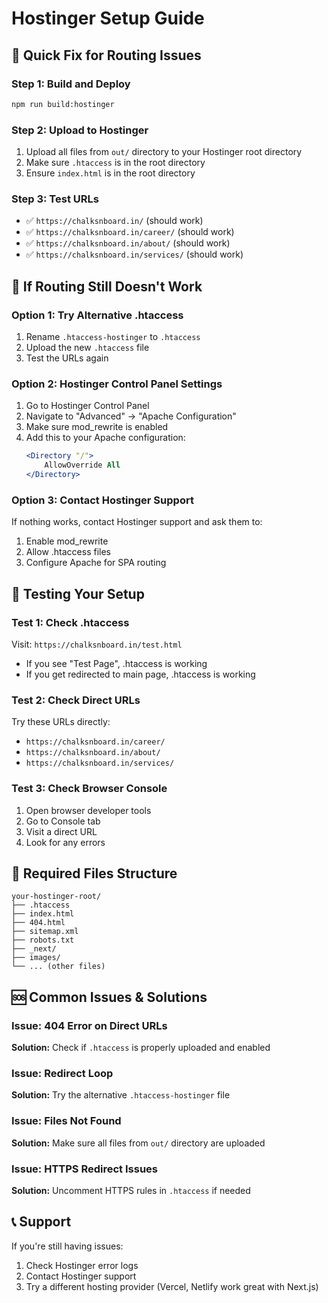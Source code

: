 # Hostinger Setup Guide

## 🚀 Quick Fix for Routing Issues

### Step 1: Build and Deploy
```bash
npm run build:hostinger
```

### Step 2: Upload to Hostinger
1. Upload all files from `out/` directory to your Hostinger root directory
2. Make sure `.htaccess` is in the root directory
3. Ensure `index.html` is in the root directory

### Step 3: Test URLs
- ✅ `https://chalksnboard.in/` (should work)
- ✅ `https://chalksnboard.in/career/` (should work)
- ✅ `https://chalksnboard.in/about/` (should work)
- ✅ `https://chalksnboard.in/services/` (should work)

## 🔧 If Routing Still Doesn't Work

### Option 1: Try Alternative .htaccess
1. Rename `.htaccess-hostinger` to `.htaccess`
2. Upload the new `.htaccess` file
3. Test the URLs again

### Option 2: Hostinger Control Panel Settings
1. Go to Hostinger Control Panel
2. Navigate to "Advanced" → "Apache Configuration"
3. Make sure mod_rewrite is enabled
4. Add this to your Apache configuration:
   ```apache
   <Directory "/">
       AllowOverride All
   </Directory>
   ```

### Option 3: Contact Hostinger Support
If nothing works, contact Hostinger support and ask them to:
1. Enable mod_rewrite
2. Allow .htaccess files
3. Configure Apache for SPA routing

## 🧪 Testing Your Setup

### Test 1: Check .htaccess
Visit: `https://chalksnboard.in/test.html`
- If you see "Test Page", .htaccess is working
- If you get redirected to main page, .htaccess is working

### Test 2: Check Direct URLs
Try these URLs directly:
- `https://chalksnboard.in/career/`
- `https://chalksnboard.in/about/`
- `https://chalksnboard.in/services/`

### Test 3: Check Browser Console
1. Open browser developer tools
2. Go to Console tab
3. Visit a direct URL
4. Look for any errors

## 📁 Required Files Structure
```
your-hostinger-root/
├── .htaccess
├── index.html
├── 404.html
├── sitemap.xml
├── robots.txt
├── _next/
├── images/
└── ... (other files)
```

## 🆘 Common Issues & Solutions

### Issue: 404 Error on Direct URLs
**Solution:** Check if `.htaccess` is properly uploaded and enabled

### Issue: Redirect Loop
**Solution:** Try the alternative `.htaccess-hostinger` file

### Issue: Files Not Found
**Solution:** Make sure all files from `out/` directory are uploaded

### Issue: HTTPS Redirect Issues
**Solution:** Uncomment HTTPS rules in `.htaccess` if needed

## 📞 Support
If you're still having issues:
1. Check Hostinger error logs
2. Contact Hostinger support
3. Try a different hosting provider (Vercel, Netlify work great with Next.js)
